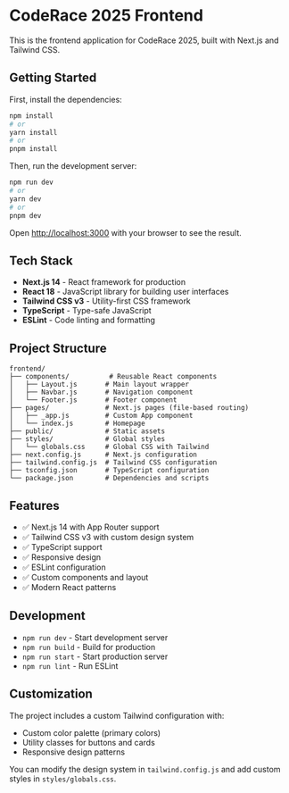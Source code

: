 # CodeRace 2025 Frontend

This is the frontend application for CodeRace 2025, built with Next.js and Tailwind CSS.

## Getting Started

First, install the dependencies:

```bash
npm install
# or
yarn install
# or
pnpm install
```

Then, run the development server:

```bash
npm run dev
# or
yarn dev
# or
pnpm dev
```

Open [http://localhost:3000](http://localhost:3000) with your browser to see the result.

## Tech Stack

- **Next.js 14** - React framework for production
- **React 18** - JavaScript library for building user interfaces
- **Tailwind CSS v3** - Utility-first CSS framework
- **TypeScript** - Type-safe JavaScript
- **ESLint** - Code linting and formatting

## Project Structure

```
frontend/
├── components/          # Reusable React components
│   ├── Layout.js       # Main layout wrapper
│   ├── Navbar.js       # Navigation component
│   └── Footer.js       # Footer component
├── pages/              # Next.js pages (file-based routing)
│   ├── _app.js         # Custom App component
│   └── index.js        # Homepage
├── public/             # Static assets
├── styles/             # Global styles
│   └── globals.css     # Global CSS with Tailwind
├── next.config.js      # Next.js configuration
├── tailwind.config.js  # Tailwind CSS configuration
├── tsconfig.json       # TypeScript configuration
└── package.json        # Dependencies and scripts
```

## Features

- ✅ Next.js 14 with App Router support
- ✅ Tailwind CSS v3 with custom design system
- ✅ TypeScript support
- ✅ Responsive design
- ✅ ESLint configuration
- ✅ Custom components and layout
- ✅ Modern React patterns

## Development

- `npm run dev` - Start development server
- `npm run build` - Build for production
- `npm run start` - Start production server
- `npm run lint` - Run ESLint

## Customization

The project includes a custom Tailwind configuration with:
- Custom color palette (primary colors)
- Utility classes for buttons and cards
- Responsive design patterns

You can modify the design system in `tailwind.config.js` and add custom styles in `styles/globals.css`.
